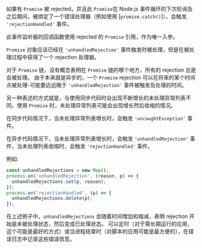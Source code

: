 <!-- YAML
added: v1.4.1
-->

如果有 `Promise` 被 rejected，并且此 `Promise`在 Node.js 事件循环的下次轮询及之后期间，被绑定了一个错误处理器（例如使用 [`promise.catch()`]），会触发 `'rejectionHandled'` 事件。

此事件监听器的回调函数使用 rejected 的 `Promise` 引用，作为唯一入参。

`Promise` 对象应该已经在 `'unhandledRejection'` 事件触发时被处理，但是在被处理过程中获得了一个 rejection 处理器。

对于 `Promise` 链，没有概念表明在 `Promise` 链的哪个地方，所有的 rejection 总是会被处理。
由于本来就是异步的，一个 `Promise` rejection 可以在将来的某个时间点被处理-可能要远远晚于 `'unhandledRejection'` 事件被触发及处理的时间。

另一种表述的方式就是，与使用同步代码时会出现不断增长的未处理异常列表不同，使用 `Promise` 时，未处理异常列表可能会出现增长然后收缩的情况。

在同步代码情况下，当未处理异常列表增长时，会触发 `'uncaughtException'` 事件。

在异步代码情况下，当未处理异常列表增长时，会触发 `'unhandledRejection'` 事件，当未处理列表收缩时，会触发 `'rejectionHandled'` 事件。

例如:

```js
const unhandledRejections = new Map();
process.on('unhandledRejection', (reason, p) => {
  unhandledRejections.set(p, reason);
});
process.on('rejectionHandled', (p) => {
  unhandledRejections.delete(p);
});
```

在上述例子中，`unhandledRejections` 会随着时间增加和缩减，表明 rejection 开始是未被处理状态，然后变成已处理状态。
可以定时（对于需长期运行的应用，这个可能是最好的方式）或当进程结束时（对脚本的应用可能是最方便的），在错误日志中记录这些错误信息。

